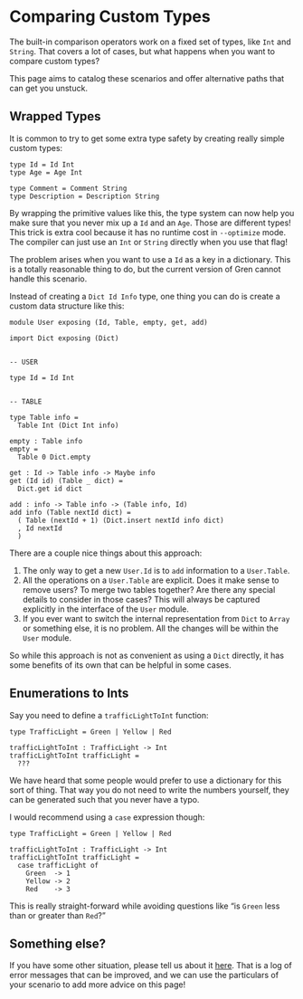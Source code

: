 # Comparing Custom Types

The built-in comparison operators work on a fixed set of types, like `Int` and `String`. That covers a lot of cases, but what happens when you want to compare custom types?

This page aims to catalog these scenarios and offer alternative paths that can get you unstuck.

## Wrapped Types

It is common to try to get some extra type safety by creating really simple custom types:

```gren
type Id = Id Int
type Age = Age Int

type Comment = Comment String
type Description = Description String
```

By wrapping the primitive values like this, the type system can now help you make sure that you never mix up a `Id` and an `Age`. Those are different types! This trick is extra cool because it has no runtime cost in `--optimize` mode. The compiler can just use an `Int` or `String` directly when you use that flag!

The problem arises when you want to use a `Id` as a key in a dictionary. This is a totally reasonable thing to do, but the current version of Gren cannot handle this scenario.

Instead of creating a `Dict Id Info` type, one thing you can do is create a custom data structure like this:

```gren
module User exposing (Id, Table, empty, get, add)

import Dict exposing (Dict)


-- USER

type Id = Id Int


-- TABLE

type Table info =
  Table Int (Dict Int info)

empty : Table info
empty =
  Table 0 Dict.empty

get : Id -> Table info -> Maybe info
get (Id id) (Table _ dict) =
  Dict.get id dict

add : info -> Table info -> (Table info, Id)
add info (Table nextId dict) =
  ( Table (nextId + 1) (Dict.insert nextId info dict)
  , Id nextId
  )
```

There are a couple nice things about this approach:

1. The only way to get a new `User.Id` is to `add` information to a `User.Table`.
2. All the operations on a `User.Table` are explicit. Does it make sense to remove users? To merge two tables together? Are there any special details to consider in those cases? This will always be captured explicitly in the interface of the `User` module.
3. If you ever want to switch the internal representation from `Dict` to `Array` or something else, it is no problem. All the changes will be within the `User` module.

So while this approach is not as convenient as using a `Dict` directly, it has some benefits of its own that can be helpful in some cases.

## Enumerations to Ints

Say you need to define a `trafficLightToInt` function:

```gren
type TrafficLight = Green | Yellow | Red

trafficLightToInt : TrafficLight -> Int
trafficLightToInt trafficLight =
  ???
```

We have heard that some people would prefer to use a dictionary for this sort of thing. That way you do not need to write the numbers yourself, they can be generated such that you never have a typo.

I would recommend using a `case` expression though:

```gren
type TrafficLight = Green | Yellow | Red

trafficLightToInt : TrafficLight -> Int
trafficLightToInt trafficLight =
  case trafficLight of
    Green  -> 1
    Yellow -> 2
    Red    -> 3
```

This is really straight-forward while avoiding questions like “is `Green` less than or greater than `Red`?”

## Something else?

If you have some other situation, please tell us about it [here](https://github.com/gren/error-message-catalog/issues). That is a log of error messages that can be improved, and we can use the particulars of your scenario to add more advice on this page!
